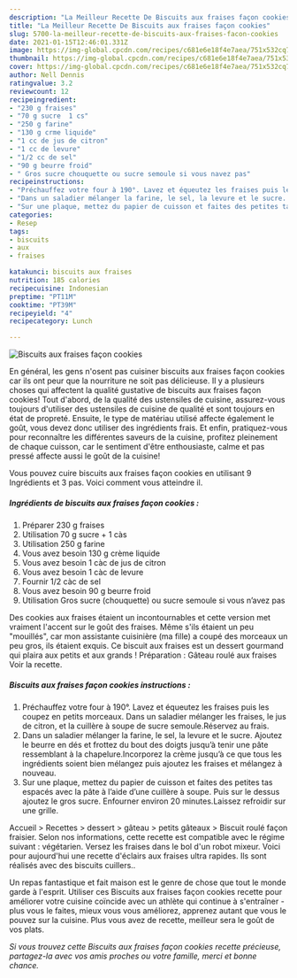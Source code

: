 ```yaml
---
description: "La Meilleur Recette De Biscuits aux fraises façon cookies"
title: "La Meilleur Recette De Biscuits aux fraises façon cookies"
slug: 5700-la-meilleur-recette-de-biscuits-aux-fraises-facon-cookies
date: 2021-01-15T12:46:01.331Z
image: https://img-global.cpcdn.com/recipes/c681e6e18f4e7aea/751x532cq70/biscuits-aux-fraises-facon-cookies-photo-principale-de-la-recette.jpg
thumbnail: https://img-global.cpcdn.com/recipes/c681e6e18f4e7aea/751x532cq70/biscuits-aux-fraises-facon-cookies-photo-principale-de-la-recette.jpg
cover: https://img-global.cpcdn.com/recipes/c681e6e18f4e7aea/751x532cq70/biscuits-aux-fraises-facon-cookies-photo-principale-de-la-recette.jpg
author: Nell Dennis
ratingvalue: 3.2
reviewcount: 12
recipeingredient:
- "230 g fraises"
- "70 g sucre  1 cs"
- "250 g farine"
- "130 g crme liquide"
- "1 cc de jus de citron"
- "1 cc de levure"
- "1/2 cc de sel"
- "90 g beurre froid"
- " Gros sucre chouquette ou sucre semoule si vous navez pas"
recipeinstructions:
- "Préchauffez votre four à 190°. Lavez et équeutez les fraises puis les coupez en petits morceaux. Dans un saladier mélanger les fraises, le jus de citron, et la cuillère à soupe de sucre semoule.Réservez au frais."
- "Dans un saladier mélanger la farine, le sel, la levure et le sucre. Ajoutez le beurre en dés et frottez du bout des doigts jusqu’à tenir une pâte ressemblant à la chapelure.Incorporez la crème jusqu’à ce que tous les ingrédients soient bien mélangez puis ajoutez les fraises et mélangez à nouveau."
- "Sur une plaque, mettez du papier de cuisson et faites des petites tas espacés avec la pâte à l’aide d’une cuillère à soupe. Puis sur le dessus ajoutez le gros sucre. Enfourner environ 20 minutes.Laissez refroidir sur une grille."
categories:
- Resep
tags:
- biscuits
- aux
- fraises

katakunci: biscuits aux fraises 
nutrition: 185 calories
recipecuisine: Indonesian
preptime: "PT11M"
cooktime: "PT39M"
recipeyield: "4"
recipecategory: Lunch

---
```



![Biscuits aux fraises façon cookies](https://img-global.cpcdn.com/recipes/c681e6e18f4e7aea/751x532cq70/biscuits-aux-fraises-facon-cookies-photo-principale-de-la-recette.jpg)

En général, les gens n'osent pas cuisiner biscuits aux fraises façon cookies car ils ont peur que la nourriture ne soit pas délicieuse. Il y a plusieurs choses qui affectent la qualité gustative de biscuits aux fraises façon cookies! Tout d'abord, de la qualité des ustensiles de cuisine, assurez-vous toujours d'utiliser des ustensiles de cuisine de qualité et sont toujours en état de propreté. Ensuite, le type de matériau utilisé affecte également le goût, vous devez donc utiliser des ingrédients frais. Et enfin, pratiquez-vous pour reconnaître les différentes saveurs de la cuisine, profitez pleinement de chaque cuisson, car le sentiment d'être enthousiaste, calme et pas pressé affecte aussi le goût de la cuisine!

<!--inarticleads1-->

Vous pouvez cuire biscuits aux fraises façon cookies en utilisant 9 Ingrédients et 3 pas. Voici comment vous atteindre il.

##### Ingrédients de biscuits aux fraises façon cookies :

1. Préparer 230 g fraises
1. Utilisation 70 g sucre + 1 càs
1. Utilisation 250 g farine
1. Vous avez besoin 130 g crème liquide
1. Vous avez besoin 1 càc de jus de citron
1. Vous avez besoin 1 càc de levure
1. Fournir 1/2 càc de sel
1. Vous avez besoin 90 g beurre froid
1. Utilisation  Gros sucre (chouquette) ou sucre semoule si vous n’avez pas


Des cookies aux fraises étaient un incontournables et cette version met vraiment l&#39;accent sur le goût des fraises. Même s&#39;ils étaient un peu &#34;mouillés&#34;, car mon assistante cuisinière (ma fille) a coupé des morceaux un peu gros, ils étaient exquis. Ce biscuit aux fraises est un dessert gourmand qui plaira aux petits et aux grands ! Préparation : Gâteau roulé aux fraises Voir la recette. 

<!--inarticleads2-->

##### Biscuits aux fraises façon cookies instructions :

1. Préchauffez votre four à 190°. Lavez et équeutez les fraises puis les coupez en petits morceaux. Dans un saladier mélanger les fraises, le jus de citron, et la cuillère à soupe de sucre semoule.Réservez au frais.
1. Dans un saladier mélanger la farine, le sel, la levure et le sucre. Ajoutez le beurre en dés et frottez du bout des doigts jusqu’à tenir une pâte ressemblant à la chapelure.Incorporez la crème jusqu’à ce que tous les ingrédients soient bien mélangez puis ajoutez les fraises et mélangez à nouveau.
1. Sur une plaque, mettez du papier de cuisson et faites des petites tas espacés avec la pâte à l’aide d’une cuillère à soupe. Puis sur le dessus ajoutez le gros sucre. Enfourner environ 20 minutes.Laissez refroidir sur une grille.


Accueil &gt; Recettes &gt; dessert &gt; gâteau &gt; petits gâteaux &gt; Biscuit roulé façon fraisier. Selon nos informations, cette recette est compatible avec le régime suivant : végétarien. Versez les fraises dans le bol d&#39;un robot mixeur. Voici pour aujourd&#39;hui une recette d&#39;éclairs aux fraises ultra rapides. Ils sont réalisés avec des biscuits cuillers.. 

<!--inarticleads1-->

<p>
Un repas fantastique et fait maison est le genre de chose que tout le monde garde à l'esprit. Utiliser ces Biscuits aux fraises façon cookies recette pour améliorer votre cuisine coïncide avec un athlète qui continue à s'entraîner - plus vous le faites, mieux vous vous améliorez, apprenez autant que vous le pouvez sur la cuisine. Plus vous avez de recette, meilleur sera le goût de vos plats.
</p>

<p>
<i>Si vous trouvez cette Biscuits aux fraises façon cookies recette précieuse, partagez-la avec vos amis proches ou votre famille, merci et bonne chance.</i>
</p>

